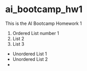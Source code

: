 # ai_bootcamp_hw1
This is the AI Bootcamp Homework 1
1. Ordered List number 1
1. List 2
1. List 3


* Unordered List 1
* Unordered List 2
* 


